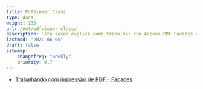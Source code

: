 ```yaml
---
title: PdfViewer Class
type: docs
weight: 135
url: /net/pdfviewer-class/
description: Esta seção explica como trabalhar com Aspose.PDF Facades usando a Classe PdfViewer.
lastmod: "2021-06-05"
draft: false
sitemap:
    changefreq: "weekly"
    priority: 0.7
---
```


- [Trabalhando com impressão de PDF - Facades](/pdf/net/working-with-pdf-printing-facades/)